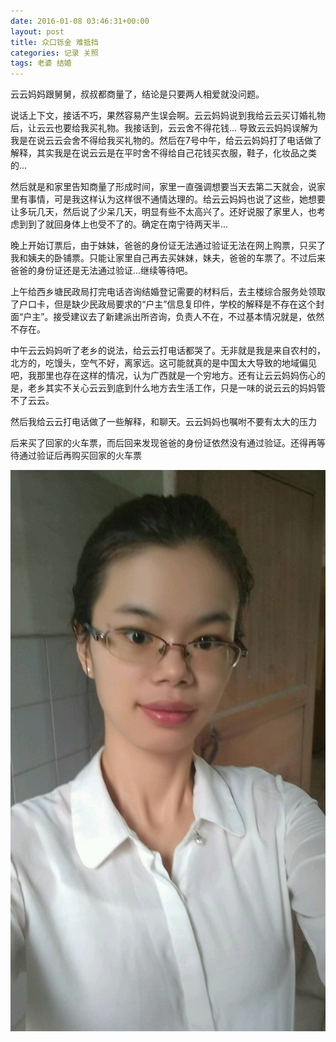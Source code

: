 ```yaml
---
date: 2016-01-08 03:46:31+00:00
layout: post
title: 众口铄金 难抵挡
categories: 记录 关照
tags: 老婆 结婚
---
```


云云妈妈跟舅舅，叔叔都商量了，结论是只要两人相爱就没问题。

说话上下文，接话不巧，果然容易产生误会啊。云云妈妈说到我给云云买订婚礼物后，让云云也要给我买礼物。我接话到，云云舍不得花钱... 导致云云妈妈误解为我是在说云云会舍不得给我买礼物的。然后在7号中午，给云云妈妈打了电话做了解释，其实我是在说云云是在平时舍不得给自己花钱买衣服，鞋子，化妆品之类的...

然后就是和家里告知商量了形成时间，家里一直强调想要当天去第二天就会，说家里有事情，可是我这样认为这样很不通情达理的。给云云妈妈也说了这些，她想要让多玩几天，然后说了少呆几天，明显有些不太高兴了。还好说服了家里人，也考虑到到了就回身体上也受不了的。确定在南宁待两天半...

晚上开始订票后，由于妹妹，爸爸的身份证无法通过验证无法在网上购票，只买了我和姨夫的卧铺票。只能让家里自己再去买妹妹，妹夫，爸爸的车票了。不过后来爸爸的身份证还是无法通过验证...继续等待吧。

上午给西乡塘民政局打完电话咨询结婚登记需要的材料后，去主楼综合服务处领取了户口卡，但是缺少民政局要求的“户主”信息复印件，学校的解释是不存在这个封面“户主”。接受建议去了新建派出所咨询，负责人不在，不过基本情况就是，依然不存在。

中午云云妈妈听了老乡的说法，给云云打电话都哭了。无非就是我是来自农村的，北方的，吃馒头，空气不好，离家远。这可能就真的是中国太大导致的地域偏见吧，我那里也存在这样的情况，认为广西就是一个穷地方。还有让云云妈妈伤心的是，老乡其实不关心云云到底到什么地方去生活工作，只是一味的说云云的妈妈管不了云云。

然后我给云云打电话做了一些解释，和聊天。云云妈妈也嘱咐不要有太大的压力


后来买了回家的火车票，而后回来发现爸爸的身份证依然没有通过验证。还得再等待通过验证后再购买回家的火车票

![单位厕所自拍](/album/云云/单位厕所自拍.jpg)





